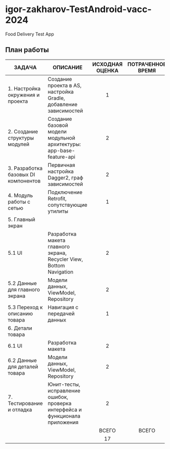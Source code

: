 # igor-zakharov-TestAndroid-vacc-2024
Food Delivery Test App

## План работы

| ЗАДАЧА                               | ОПИСАНИЕ                                                                        | ИСХОДНАЯ <br>ОЦЕНКА | ПОТРАЧЕННОЕ <br>ВРЕМЯ | ГОТОВНОСТЬ | ПРИМЕЧАНИЕ |
|--------------------------------------|---------------------------------------------------------------------------------|:-------------------:|:---------------------:|:----------:|:----------:|
| 1. Настройка окружения и проекта     | Создание проекта в AS, настройка Gradle,<br>добавление зависимостей             |          1          |                       |            |            |
| 2. Создание структуры модулей        | Создание базовой модели модульной архитектуры:<br>app-base-feature-api          |          2          |                       |            |            |
| 3. Разработка базовых DI компонентов | Первичная настройка Dagger2, граф зависимостей                                  |          2          |                       |            |            |
| 4. Модуль работы с сетью             | Подключение Retrofit, сопутствующие утилиты                                     |          1          |                       |            |            |
| 5. Главный экран                     |                                                                                 |                     |                       |            |            |
| 5.1 UI                               | Разработка макета главного экрана, Recycler View,<br>Bottom Navigation          |          2          |                       |            |            |
| 5.2 Данные для главного экрана       | Модели данных, ViewModel, Repository                                            |          2          |                       |            |            |
| 5.3 Переход к описанию товара        | Навигация с передачей данных                                                    |          1          |                       |            |            |
| 6. Детали товара                     |                                                                                 |                     |                       |            |            |
| 6.1 UI                               | Разработка макета                                                               |          2          |                       |            |            |
| 6.2 Данные для деталей товара        | Модели данных, ViewModel, Repository                                            |          2          |                       |            |            |
| 7. Тестирование и отладка            | Юнит-тесты, исправление ошибок, проверка интерфейса и<br>функционала приложения |          2          |                       |            |            |
|                                      |                                                                                 |        ВСЕГО        |         ВСЕГО         |            |            |
|                                      |                                                                                 |          17         |                       |            |            |

